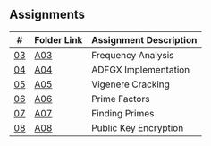## Assignments

| # | Folder Link | Assignment Description |
| :---------: | ---------------- | ---------------------- |
| [03](https://github.com/maepreville/4663-Cryptography-Preville/tree/master/Assignments/A03) | [A03](https://github.com/maepreville/4663-Cryptography-Preville/tree/master/Assignments/A03) | Frequency Analysis |
| [04](https://github.com/maepreville/4663-Cryptography-Preville/tree/master/Assignments/A04) | [A04](https://github.com/maepreville/4663-Cryptography-Preville/tree/master/Assignments/A04) | ADFGX Implementation |
| [05](https://github.com/maepreville/4663-Cryptography-Preville/tree/master/Assignments/A05) | [A05](https://github.com/maepreville/4663-Cryptography-Preville/tree/master/Assignments/A05) | Vigenere Cracking |
| [06](https://github.com/maepreville/4663-Cryptography-Preville/tree/master/Assignments/A06) | [A06](https://github.com/maepreville/4663-Cryptography-Preville/tree/master/Assignments/A06) | Prime Factors |
| [07](https://github.com/maepreville/4663-Cryptography-Preville/tree/master/Assignments/A03) | [A07](https://github.com/maepreville/4663-Cryptography-Preville/tree/master/Assignments/A03) | Finding Primes |
| [08](https://github.com/maepreville/4663-Cryptography-Preville/tree/master/Assignments/A08) | [A08](https://github.com/maepreville/4663-Cryptography-Preville/tree/master/Assignments/A08) | Public Key Encryption |
